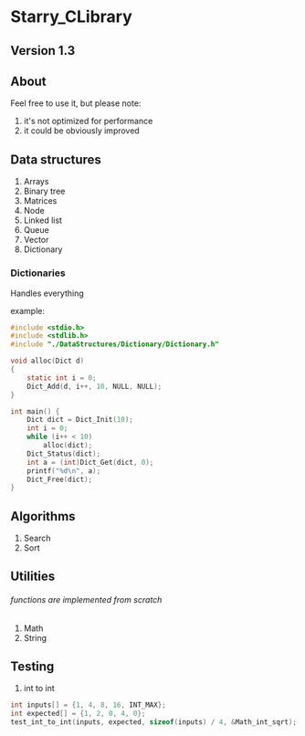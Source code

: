 # Starry_CLibrary

## Version 1.3

## About

Feel free to use it, but please note:

1. it's not optimized for performance
2. it could be obviously improved

## Data structures

1. Arrays
2. Binary tree
3. Matrices
4. Node
5. Linked list
6. Queue
7. Vector
8. Dictionary

### Dictionaries

Handles everything

example:

```c
#include <stdio.h>
#include <stdlib.h>
#include "./DataStructures/Dictionary/Dictionary.h"

void alloc(Dict d)
{
	static int i = 0;
	Dict_Add(d, i++, 10, NULL, NULL);
}

int main() {
	Dict dict = Dict_Init(10);
	int i = 0;
	while (i++ < 10)
		alloc(dict);
	Dict_Status(dict);
	int a = (int)Dict_Get(dict, 0);
	printf("%d\n", a);
	Dict_Free(dict);
}

```

## Algorithms

1. Search
2. Sort

## Utilities

###### functions are implemented from scratch

1. Math
2. String

## Testing

1. int to int

```c
int inputs[] = {1, 4, 8, 16, INT_MAX};
int expected[] = {1, 2, 0, 4, 0};
test_int_to_int(inputs, expected, sizeof(inputs) / 4, &Math_int_sqrt);
```
